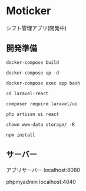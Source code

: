 # Moticker
シフト管理アプリ(開発中)

## 開発準備
` docker-compose build `

` docker-compose up -d `

` docker-compose exec app bash `

` cd laravel-react `

` composer require laravel/ui `

` php artisan ui react `

` chown www-data storage/ -R `

` npm install `

## サーバー
アプリサーバー
localhost:8080

phpmyadmin
localhost:4040
